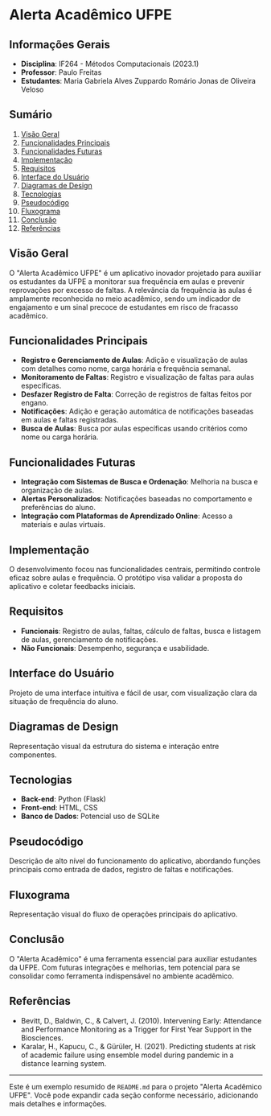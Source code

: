 # Alerta Acadêmico UFPE

## Informações Gerais

- **Disciplina**: IF264 - Métodos Computacionais (2023.1)
- **Professor**: Paulo Freitas
- **Estudantes**: Maria Gabriela Alves Zuppardo
                  Romário Jonas de Oliveira Veloso

## Sumário

1. [Visão Geral](#visão-geral)
2. [Funcionalidades Principais](#funcionalidades-principais)
3. [Funcionalidades Futuras](#funcionalidades-futuras)
4. [Implementação](#implementação)
5. [Requisitos](#requisitos)
6. [Interface do Usuário](#interface-do-usuário)
7. [Diagramas de Design](#diagramas-de-design)
8. [Tecnologias](#tecnologias)
9. [Pseudocódigo](#pseudocódigo)
10. [Fluxograma](#fluxograma)
11. [Conclusão](#conclusão)
12. [Referências](#referências)

## Visão Geral

O "Alerta Acadêmico UFPE" é um aplicativo inovador projetado para auxiliar os estudantes da UFPE a monitorar sua frequência em aulas e prevenir reprovações por excesso de faltas. A relevância da frequência às aulas é amplamente reconhecida no meio acadêmico, sendo um indicador de engajamento e um sinal precoce de estudantes em risco de fracasso acadêmico.

## Funcionalidades Principais

- **Registro e Gerenciamento de Aulas**: Adição e visualização de aulas com detalhes como nome, carga horária e frequência semanal.
- **Monitoramento de Faltas**: Registro e visualização de faltas para aulas específicas.
- **Desfazer Registro de Falta**: Correção de registros de faltas feitos por engano.
- **Notificações**: Adição e geração automática de notificações baseadas em aulas e faltas registradas.
- **Busca de Aulas**: Busca por aulas específicas usando critérios como nome ou carga horária.

## Funcionalidades Futuras

- **Integração com Sistemas de Busca e Ordenação**: Melhoria na busca e organização de aulas.
- **Alertas Personalizados**: Notificações baseadas no comportamento e preferências do aluno.
- **Integração com Plataformas de Aprendizado Online**: Acesso a materiais e aulas virtuais.

## Implementação

O desenvolvimento focou nas funcionalidades centrais, permitindo controle eficaz sobre aulas e frequência. O protótipo visa validar a proposta do aplicativo e coletar feedbacks iniciais.

## Requisitos

- **Funcionais**: Registro de aulas, faltas, cálculo de faltas, busca e listagem de aulas, gerenciamento de notificações.
- **Não Funcionais**: Desempenho, segurança e usabilidade.

## Interface do Usuário

Projeto de uma interface intuitiva e fácil de usar, com visualização clara da situação de frequência do aluno.

## Diagramas de Design

Representação visual da estrutura do sistema e interação entre componentes.

## Tecnologias

- **Back-end**: Python (Flask)
- **Front-end**: HTML, CSS
- **Banco de Dados**: Potencial uso de SQLite

## Pseudocódigo

Descrição de alto nível do funcionamento do aplicativo, abordando funções principais como entrada de dados, registro de faltas e notificações.

## Fluxograma

Representação visual do fluxo de operações principais do aplicativo.

## Conclusão

O "Alerta Acadêmico" é uma ferramenta essencial para auxiliar estudantes da UFPE. Com futuras integrações e melhorias, tem potencial para se consolidar como ferramenta indispensável no ambiente acadêmico.

## Referências

- Bevitt, D., Baldwin, C., & Calvert, J. (2010). Intervening Early: Attendance and Performance Monitoring as a Trigger for First Year Support in the Biosciences.
- Karalar, H., Kapucu, C., & Gürüler, H. (2021). Predicting students at risk of academic failure using ensemble model during pandemic in a distance learning system.

---

Este é um exemplo resumido de `README.md` para o projeto "Alerta Acadêmico UFPE". Você pode expandir cada seção conforme necessário, adicionando mais detalhes e informações.